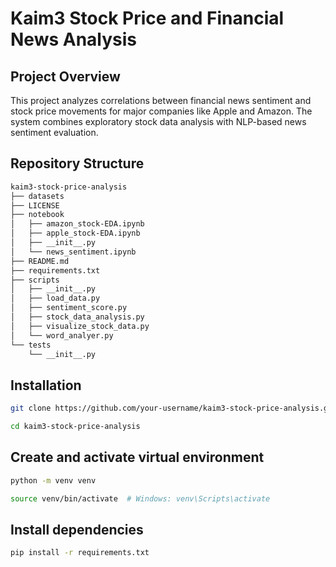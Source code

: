 # Kaim3 Stock Price and Financial News Analysis

## Project Overview
This project analyzes correlations between financial news sentiment and stock price movements for major companies like Apple and Amazon. The system combines exploratory stock data analysis with NLP-based news sentiment evaluation.

## Repository Structure
```bash
kaim3-stock-price-analysis
├── datasets
├── LICENSE
├── notebook
│   ├── amazon_stock-EDA.ipynb
│   ├── apple_stock-EDA.ipynb
│   ├── __init__.py
│   └── news_sentiment.ipynb
├── README.md
├── requirements.txt
├── scripts
│   ├── __init__.py
│   ├── load_data.py
│   ├── sentiment_score.py
│   ├── stock_data_analysis.py
│   ├── visualize_stock_data.py
│   └── word_analyer.py
└── tests
    └── __init__.py
```

## Installation
```bash
git clone https://github.com/your-username/kaim3-stock-price-analysis.git 
```
```bash
cd kaim3-stock-price-analysis
```
## Create and activate virtual environment
```bash
python -m venv venv
```
```bash
source venv/bin/activate  # Windows: venv\Scripts\activate
```
## Install dependencies
```bash
pip install -r requirements.txt 
```